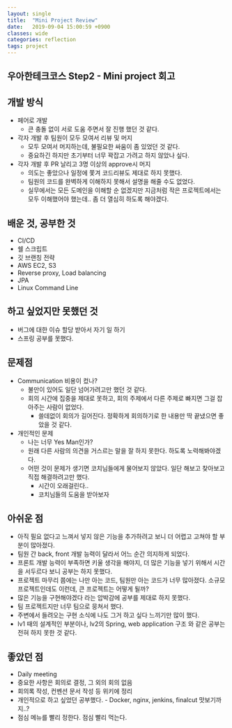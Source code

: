 ```yaml
---
layout: single
title:  "Mini Project Review"
date:   2019-09-04 15:00:59 +0900
classes: wide
categories: reflection
tags: project
---
```


## 우아한테크코스 Step2 - Mini project 회고

## 개발 방식

* 페어로 개발
  * 큰 충돌 없이 서로 도움 주면서 잘 진행 했던 것 같다.
* 각자 개발 후 팀원이 모두 모여서 리뷰 및 머지
  * 모두 모여서 머지하는데, 불필요한 싸움이 좀 있었던 것 같다.
  * 중요하긴 하지만 초기부터 너무 꽉잡고 가려고 하지 않았나 싶다.
* 각자 개발 후 PR 날리고 3명 이상의 approve시 머지
  * 의도는 좋았으나 일정에 쫓겨 코드리뷰도 제대로 하지 못했다.
  * 팀원의 코드를 완벽하게 이해하지 못해서 설명을 해줄 수도 없었다.
  * 실무에서는 모든 도메인을 이해할 순 없겠지만 지금처럼 작은 프로젝트에서는 모두 이해했어야 했는데.. 좀 더 열심히 하도록 해야겠다.

## 배운 것, 공부한 것

* CI/CD
* 쉘 스크립트
* 깃 브랜칭 전략
* AWS EC2, S3
* Reverse proxy, Load balancing
* JPA
* Linux Command Line

## 하고 싶었지만 못했던 것

* 버그에 대한 이슈 할당 받아서 자기 일 하기
* 스프링 공부를 못했다.

## 문제점

* Communication 비용이 컸나?
  * 불만이 있어도 일단 넘어가려고만 했던 것 같다.
  * 회의 시간에 집중을 제대로 못하고, 회의 주제에서 다른 주제로 빠지면 그걸 잡아주는 사람이 없었다.
    * 쓸데없이 회의가 길어진다. 정확하게 회의하기로 한 내용만 딱 끝냈으면 좋았을 것 같다.
* 개인적인 문제
  * 나는 너무 Yes Man인가?
  * 원래 다른 사람의 의견을 거스르는 말을 잘 하지 못한다. 하도록 노력해봐야겠다.
  * 어떤 것이 문제가 생기면 코치님들에게 물어보지 않았다. 일단 해보고 찾아보고 직접 해결하려고만 했다.
    * 시간이 오래걸린다..
    * 코치님들의 도움을 받아보자

## 아쉬운 점

* 아직 필요 없다고 느껴서 넣지 않은 기능을 추가하려고 보니 더 어렵고 고쳐야 할 부분이 많아졌다.
* 팀원 간 back, front 개발 능력이 달라서 어느 순간 의지하게 되었다.
* 프론트 개발 능력이 부족하면 키울 생각을 해야지, 더 많은 기능을 넣기 위해서 시간을 서두르다 보니 공부는 하지 못했다.
* 프로젝트 마무리 쯤에는 나만 아는 코드, 팀원만 아는 코드가 너무 많아졌다. 소규모 프로젝트인데도 이런데, 큰 프로젝트는 어떻게 될까?
* 많은 기능을 구현해야겠다 라는 압박감에 공부를 제대로 하지 못했다.
* 팀 프로젝트지만 너무 팀으로 뭉쳐서 했다.
* 주변에서 들려오는 구현 소식에 나도 그거 하고 싶다 느끼기만 많이 했다.
* lv1 때의 설계적인 부분이나, lv2의 Spring, web application 구조 와 같은 공부는 전혀 하지 못한 것 같다.

## 좋았던 점

* Daily meeting
* 중요한 사항은 회의로 결정, 그 외의 회의 없음
* 회의록 작성, 컨벤션 문서 작성 등 위키에 정리
* 개인적으로 하고 싶었던 공부했다. - Docker, nginx, jenkins, finalcut 맛보기까지..?
* 점심 메뉴를 빨리 정한다. 점심 빨리 먹는다.
